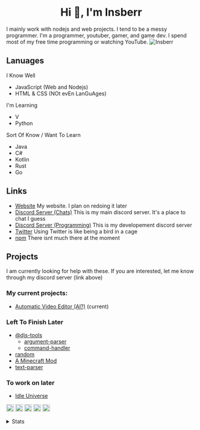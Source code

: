 <h1 align="center">Hi 👋, I'm Insberr</h1>
I mainly work with nodejs and web projects. I tend to be a messy programmer.  
I'm a programmer, youtuber, gamer, and game dev. I spend most of my free time programming or watching YouTube.  

<img src="https://komarev.com/ghpvc/?username=insberr" alt="Insberr" />

## Lanuages
I Know Well
- JavaScript (Web and Nodejs)
- HTML & CSS (NOt evEn LanGuAges)

I'm Learning
- V
- Python

Sort Of Know / Want To Learn
- Java
- C#
- Kotlin
- Rust
- Go

## Links
- [Website](https://insberr.github.io/) My website. I plan on redoing it later
- [Discord Server (Chats)](https://discord.gg/gRMbZyU) This is my main discord server. It's a place to chat I guess
- [Discord Server (Programming)](https://discord.gg/PSNKV6EB9A) This is my developement discord server
- [Twitter](https://twitter.com/insberr) Using Twitter is like being a bird in a cage
- [npm](https://www.npmjs.com/~insberr) There isnt much there at the moment

## Projects
I am currently looking for help with these. If you are interested, let me know through my discord server (link above)
### My current projects:
- [Automatic Video Editor (AI?)](https://github.com/insberr/videoEditorAI) (current)

### Left To Finish Later
- [@djs-tools](https://github.com/djs-tools)
  - [argument-parser](https://github.com/djs-tools/argument-parser)
  - [command-handler](https://github.com/djs-tools/command-handler)
- [random](https://github.com/insberr/random)
- [A Minecraft Mod](https://github.com/insberr/minecraft-fabric-mod) 
- [text-parser](https://github.com/insberr/text-parser)

### To work on later
- [Idle Universe](https://github.com/insberr/idle-universe)



<p align="left">
  <img src="https://devicons.github.io/devicon/devicon.git/icons/css3/css3-original-wordmark.svg" alt="css3" width="20" height="20"/>
  <img src="https://www.vectorlogo.zone/logos/git-scm/git-scm-icon.svg" alt="git" width="20" height="20"/>
  <img src="https://devicons.github.io/devicon/devicon.git/icons/html5/html5-original-wordmark.svg" alt="html5" width="20" height="20"/>
  <img src="https://devicons.github.io/devicon/devicon.git/icons/javascript/javascript-original.svg" alt="javascript" width="20" height="20"/>
  <img src="https://devicons.github.io/devicon/devicon.git/icons/nodejs/nodejs-original-wordmark.svg" alt="nodejs" width="20" height="20"/>
</p>


<details>
  <summary>Stats</summary>
  <br>
  
  <img src="https://github-readme-stats.vercel.app/api?username=insberr&count_private=true&show_icons=true&theme=dark" alt="Github Stats" align="center" />
  <img src="https://github-readme-stats.vercel.app/api/wakatime?username=insberr&theme=dark" alt="WakaTime Stats" align="center" />
  <img src="https://github-readme-stats.vercel.app/api/top-langs/?username=insberr&theme=dark&langs_count=10" alt="Top lanuages" align="center" />
  
</details>
